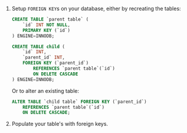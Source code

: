 
1. Setup `FOREIGN KEY`s on your database, either by recreating the tables:
    ```sql
    CREATE TABLE `parent table` (
        `id` INT NOT NULL,
        PRIMARY KEY (`id`)
    ) ENGINE=INNODB;

    CREATE TABLE child (
        `id` INT,
        `parent_id` INT,
        FOREIGN KEY (`parent_id`)
            REFERENCES `parent table`(`id`)
            ON DELETE CASCADE
    ) ENGINE=INNODB;
    ```
    
    Or to alter an existing table:

    ```sql
    ALTER TABLE `child table` FOREIGN KEY (`parent_id`)
        REFERENCES `parent table`(`id`)
        ON DELETE CASCADE;
    ```

1. Populate your table's with foreign keys.